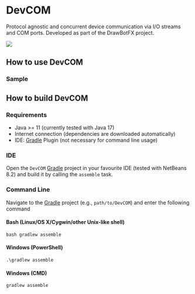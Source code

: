# DevCOM
Protocol agnostic and concurrent device communication via I/O streams and COM ports. Developed as part of the DrawBotFX project.

[![](https://jitpack.io/v/miho/DevCOM.svg)](https://jitpack.io/#miho/DevCOM)

## How to use DevCOM

### Sample 


## How to build DevCOM

### Requirements

- Java >= 11 (currently tested with Java 17)
- Internet connection (dependencies are downloaded automatically)
- IDE: [Gradle](http://www.gradle.org/) Plugin (not necessary for command line usage)

### IDE

Open the `DevCOM` [Gradle](http://www.gradle.org/) project in your favourite IDE (tested with NetBeans 8.2) and build it
by calling the `assemble` task.

### Command Line

Navigate to the [Gradle](http://www.gradle.org/) project (e.g., `path/to/DevCOM`) and enter the following command

#### Bash (Linux/OS X/Cygwin/other Unix-like shell)

    bash gradlew assemble

#### Windows (PowerShell)

    .\gradlew assemble

#### Windows (CMD)

    gradlew assemble

